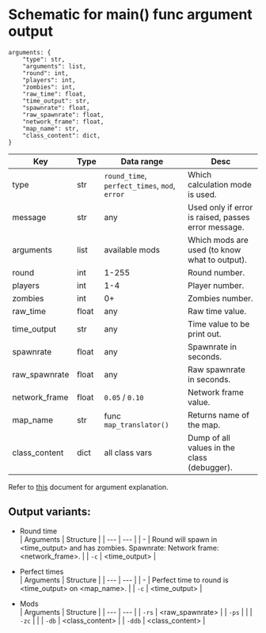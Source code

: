 # Schematic for main() func argument output
```
arguments: {
    "type": str,
    "arguments": list,
    "round": int,
    "players": int,
    "zombies": int,
    "raw_time": float,
    "time_output": str,
    "spawnrate": float,
    "raw_spawnrate": float,
    "network_frame": float,
    "map_name": str,
    "class_content": dict,
}
```
| Key | Type | Data range | Desc |
| --- | --- | --- | --- |
| type | str | `round_time`, `perfect_times`, `mod`, `error` | Which calculation mode is used. |
| message | str | any | Used only if error is raised, passes error message. |
| arguments | list | available mods | Which mods are used (to know what to output). |
| round | int | 1-255 | Round number. |
| players | int | 1-4 | Player number. |
| zombies | int | 0+ | Zombies number. |
| raw_time | float | any | Raw time value. |
| time_output | str | any | Time value to be print out. |
| spawnrate | float | any | Spawnrate in seconds. |
| raw_spawnrate | float | any | Raw spawnrate in seconds. |
| network_frame | float | `0.05` / `0.10` | Network frame value. |
| map_name | str | func `map_translator()` | Returns name of the map. |
| class_content | dict | all class vars | Dump of all values in the class (debugger). |

Refer to [this](https://github.com/Zi0MIX/ZM-RoundCalculator/blob/main/ARGUMENTS.MD) document for argument explanation.

## Output variants:
- Round time<br>
| Arguments | Structure |
| --- | --- |
| - | Round <round> will spawn in <time_output> and has <zombies> zombies. Spawnrate: <spawnrate> Network frame: <network_frame>. |
| `-c` | <time_output> |

- Perfect times<br>
| Arguments | Structure |
| --- | --- |
| - | Perfect time to round <round> is <time_output> on <map_name>. |
| `-c` | <time_output> |

- Mods<br>
| Arguments | Structure |
| --- | --- |
| `-rs` | <raw_spawnrate> |
| `-ps` | <spawnrate> |
| `-zc` | <zombies> |
| `-db` | <class_content> |
| `-ddb` | <class_content> |
